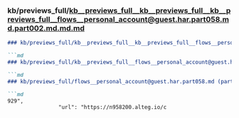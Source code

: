 ### kb/previews_full/kb__previews_full__kb__previews_full__kb__previews_full__flows__personal_account@guest.har.part058.md.part002.md.md.md

```md
### kb/previews_full/kb__previews_full__kb__previews_full__flows__personal_account@guest.har.part058.md.part002.md.md

```md
### kb/previews_full/kb__previews_full__flows__personal_account@guest.har.part058.md.part002.md

```md
### kb/previews_full/flows__personal_account@guest.har.part058.md (part 002)

```md
929",
                "url": "https://n958200.alteg.io/c
```

```

```

```

```

